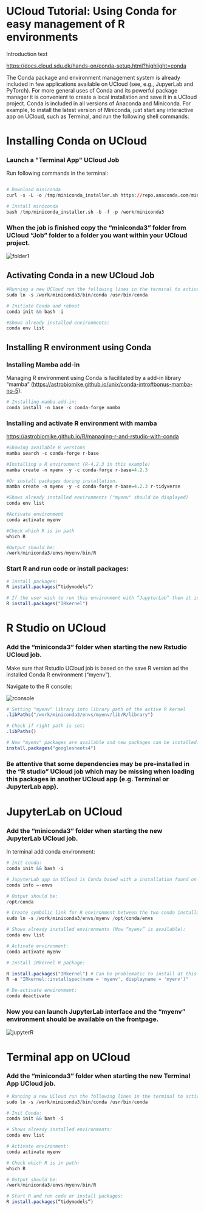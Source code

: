 # UCloud Tutorial: Using Conda for easy management of R environments
Introduction text

https://docs.cloud.sdu.dk/hands-on/conda-setup.html?highlight=conda

The Conda package and environment management system is already included in few applications available on UCloud (see, e.g., JupyerLab and PyTorch). For more general uses of Conda and its powerful package manager it is convenient to create a local installation and save it in a UCloud project.
Conda is included in all versions of Anaconda and Miniconda. For example, to install the latest version of Miniconda, just start any interactive app on UCloud, such as Terminal, and run the following shell commands:

# Installing Conda on UCloud

### Launch a "Terminal App" UCloud Job

Run following commands in the terminal: 


```R

# Download miniconda 
curl -s -L -o /tmp/miniconda_installer.sh https://repo.anaconda.com/miniconda/Miniconda3-latest-Linux-x86_64.sh

# Install miniconda
bash /tmp/miniconda_installer.sh -b -f -p /work/miniconda3
```

### When the job is finished copy the “miniconda3” folder from UCloud “Job” folder to a folder you want within your UCloud project.

![](folder1.PNG "folder1")

## Activating Conda in a new UCloud Job


```R
#Running a new UCloud run the following lines in the terminal to activate Conda:
sudo ln -s /work/miniconda3/bin/conda /usr/bin/conda

# Initiate Conda and reboot 
conda init && bash -i
```


```R
#Shows already installed environments:
conda env list
```

## Installing R environment using Conda

### Installing Mamba add-in
Managing R environment using Conda is facilitated by a add-in library “mamba” (https://astrobiomike.github.io/unix/conda-intro#bonus-mamba-no-5).


```R
# Installing mamba add-in:
conda install -n base -c conda-forge mamba
```

### Installing and activate R environment with mamba
https://astrobiomike.github.io/R/managing-r-and-rstudio-with-conda


```R
#Showing available R versions
mamba search -c conda-forge r-base

#Installing a R environment (R-4.2.3 in this example) 
mamba create -n myenv -y -c conda-forge r-base=4.2.3

#Or install packages during installation.
mamba create -n myenv -y -c conda-forge r-base=4.2.3 r-tidyverse

#Shows already installed environments ("myenv" should be displayed)
conda env list

#Activate environment
conda activate myenv

#Check which R is in path
which R

#Output should be: 
/work/miniconda3/envs/myenv/bin/R
```

### Start R and run code or install packages:


```R
# Install packages:
R install.packages(“tidymodels”)

# If the user wish to run this environment with “JupyterLab” then it is advised to install “iRkernel” at this point:
R install.packages("IRkernel")
```

# R Studio on UCloud

### Add the “miniconda3” folder when starting the new Rstudio UCloud job. 

Make sure that Rstudio UCloud job is based on the save R version ad the installed Conda R environment (“myenv”).

Navigate to the R console: 

![](rconsole.PNG "rconsole")



```R
# Setting "myenv" library into library path of the active R kernel 
.libPaths("/work/miniconda3/envs/myenv/lib/R/library")

# Check if right path is set: 
.libPaths()

# Now "myenv" packages are available and new packages can be installed:
install.packages("googlesheets4")
```

### Be attentive that some dependencies may be pre-installed in the “R studio” UCloud job which may be missing when loading this packages in another UCloud app (e.g. Terminal or JupyterLab app).

# JupyterLab on UCloud

### Add the “miniconda3” folder when starting the new JupyterLab UCloud job.

In terminal add conda environment:


```R
# Init conda:
conda init && bash -i

# JupyterLab app on UCloud is Conda based with a installation found on the following path: 
conda info –-envs

# Output should be: 
/opt/conda

# Create symbolic link for R environment between the two conda installations: 
sudo ln -s /work/miniconda3/envs/myenv /opt/conda/envs

# Shows already installed environments (Now “myenv” is available):
conda env list

# Activate environment:
conda activate myenv
```


```R
# Install iRkernel R package:

R install.packages("IRkernel") # Can be problematic to install at this point
R -e "IRkernel::installspec(name = 'myenv', displayname = 'myenv')"
```


```R
# De-activate environment:
conda deactivate
```

### Now you can launch JupyterLab interface and the “myenv” environment should be available on the frontpage.

![](jupyterR.PNG "jupyterR")

# Terminal app on UCloud

### Add the “miniconda3” folder when starting the new Terminal App UCloud job.


```R
# Running a new UCloud run the following lines in the terminal to activate Conda:
sudo ln -s /work/miniconda3/bin/conda /usr/bin/conda

# Init Conda:
conda init && bash -i

# Shows already installed environments:
conda env list

# Activate environment:
conda activate myenv

# Check which R is in path:
which R

# Output should be: 
/work/miniconda3/envs/myenv/bin/R

```


```R
# Start R and run code or install packages:
R install.packages(“tidymodels”)

```
